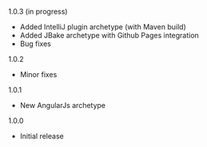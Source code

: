 1.0.3 (in progress)

- Added IntelliJ plugin archetype (with Maven build)
- Added JBake archetype with Github Pages integration 
- Bug fixes

1.0.2

- Minor fixes

1.0.1

- New AngularJs archetype

1.0.0

- Initial release
